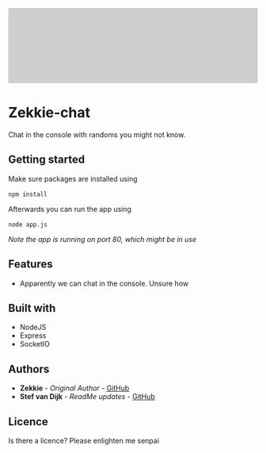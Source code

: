 ![cover](./cover.png)
# Zekkie-chat
Chat in the console with randoms you might not know.

## Getting started
Make sure packages are installed using
``` 
npm install
```
Afterwards you can run the app using
```
node app.js
```
*Note the app is running on port 80, which might be in use*

## Features
* Apparently we can chat in the console. Unsure how

## Built with
* NodeJS
* Express
* SocketIO

## Authors
* **Zekkie** - *Original Author* - [GitHub](https://github.com/Zekkie)
* **Stef van Dijk** - *ReadMe updates* - [GitHub](https://github.com/vandijkstef)

## Licence
Is there a licence? Please enlighten me senpai
